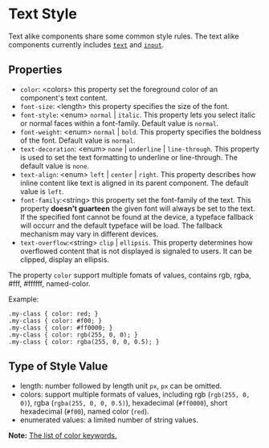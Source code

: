# Text Style

Text alike components share some common style rules. The text alike components currently includes [`text`](../components/text.md) and [`input`](../components/input.md).

## Properties

- `color`: &lt;colors&gt; this property set the foreground color of an component's text content.
- `font-size`: &lt;length&gt; this property specifies the size of the font.
- `font-style`: &lt;enum&gt; `normal` | `italic`. This property lets you select italic or normal faces within a font-family. Default value is `normal`.
- `font-weight`: &lt;enum&gt; `normal` | `bold`. This property specifies the boldness of the font. Default value is `normal`.
- `text-decoration`: &lt;enum&gt; `none` | `underline` | `line-through`. This property is used to set the text formatting to underline or line-through. The default value is `none`.
- `text-align`: &lt;enum&gt; `left` | `center` | `right`. This property describes how inline content like text is aligned in its parent component. The default value is `left`.
- `font-family`:&lt;string&gt; this property set the font-family of the text. This property **doesn't guarteen** the given font will always be set to the text. If the specified font cannot be found at the device, a typeface fallback will occurr and the default typeface will be load. The fallback mechanism may vary in different devices.
- `text-overflow`:&lt;string&gt; `clip` | `ellipsis`. This property determines how overflowed content that is not displayed is signaled to users. It can be clipped, display an ellipsis.

The property `color` support multiple fomats of values, contains rgb, rgba, #fff, #ffffff, named-color.

Example:

```
.my-class { color: red; }
.my-class { color: #f00; }
.my-class { color: #ff0000; }
.my-class { color: rgb(255, 0, 0); }
.my-class { color: rgba(255, 0, 0, 0.5); }
```

## Type of Style Value

- length: number followed by length unit `px`, `px` can be omitted.
- colors: support multiple formats of values, including rgb (`rgb(255, 0, 0)`), rgba (`rgba(255, 0, 0, 0.5)`), hexadecimal (`#ff0000`), short hexadecimal (`#f00`), named color (`red`).
- enumerated values: a limited number of string values.

**Note:** [The list of color keywords.](./color-names.md)

